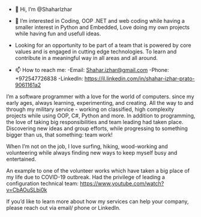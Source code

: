 - 👋 Hi, I’m @ShaharIzhar
- 👀 I’m interested in Coding, OOP .NET and web coding while having a smaller interest in Python and Embedded, Love doing my own projects while having fun and usefull ideas.
- Looking for an opportunity to be part of a team that is powered by core values and is engaged in cutting edge technologies.
  To learn and contribute in a meaningful way in all areas and all around.
  
- 📫 How to reach me: 
  -Email: Shahar.izhar@gmail.com
  -Phone: +972547726838
  -LinkedIn: https://il.linkedin.com/in/shahar-izhar-prato-9061161a2


I’m a software programmer with a love for the world of computers. since my early ages, always learning, experimenting, and creating. 
All the way to and through my military service - working on classified, high complexity projects while using OOP, C#, Python and more. 
In addition to programming, the love of taking big responsibilities and team leading had taken place. 
Discovering new ideas and group efforts, while progressing to something bigger than us, that something: team work!

When I’m not on the job, I love surfing, hiking, wood-working and volunteering while always finding new ways to keep myself busy and entertained.

An example to one of the volunteer works which have taken a big place of my life due to COVID-19 outbreak. Had the privilege of leading a configuration technical team:
https://www.youtube.com/watch?v=CbAOuSLbi0k

If you’d like to learn more about how my services can help your company, please reach out via email/ phone or LinkedIn.

